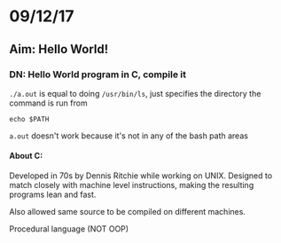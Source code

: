 # 09/12/17

## Aim: Hello World!

### DN: Hello World program in C, compile it

`./a.out` is equal to doing `/usr/bin/ls`, just specifies the directory the command is run from

`echo $PATH`

`a.out` doesn't work because it's not in any of the bash path areas


#### About C:
Developed in 70s by Dennis Ritchie while working on UNIX. Designed to match closely with machine level instructions, making the resulting programs lean and fast.

Also allowed same source to be compiled on different machines.

Procedural language (NOT OOP)

 
